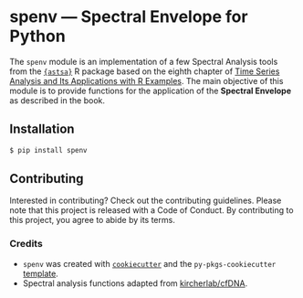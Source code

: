# spenv — Spectral Envelope for Python

The `spenv` module is an implementation of a few Spectral Analysis tools from the [`{astsa}`](https://github.com/nickpoison/astsa) R package based on the eighth chapter of [Time Series Analysis and Its Applications with R Examples](https://www.stat.pitt.edu/stoffer/tsa4/). The main objective of this module is to provide functions for the application of the **Spectral Envelope** as described in the book.

## Installation

```bash
$ pip install spenv
```

## Contributing

Interested in contributing? Check out the contributing guidelines. Please note that this project is released with a Code of Conduct. By contributing to this project, you agree to abide by its terms.

### Credits

- `spenv` was created with [`cookiecutter`](https://cookiecutter.readthedocs.io/en/latest/) and the `py-pkgs-cookiecutter` [template](https://github.com/py-pkgs/py-pkgs-cookiecutter).
- Spectral analysis functions adapted from [kircherlab/cfDNA](https://github.com/kircherlab/cfDNA).

